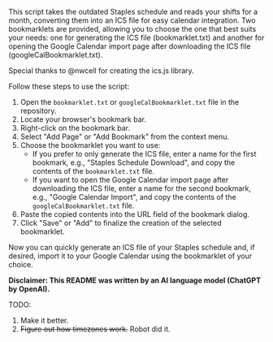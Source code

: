 This script takes the outdated Staples schedule and reads your shifts for a month, converting them into an ICS file for easy calendar integration. Two bookmarklets are provided, allowing you to choose the one that best suits your needs: one for generating the ICS file (bookmarklet.txt) and another for opening the Google Calendar import page after downloading the ICS file (googleCalBookmarklet.txt).

Special thanks to @nwcell for creating the ics.js library.

Follow these steps to use the script:

1. Open the `bookmarklet.txt` or `googleCalBookmarklet.txt` file in the repository.
2. Locate your browser's bookmark bar.
3. Right-click on the bookmark bar.
4. Select "Add Page" or "Add Bookmark" from the context menu.
5. Choose the bookmarklet you want to use:
   - If you prefer to only generate the ICS file, enter a name for the first bookmark, e.g., "Staples Schedule Download", and copy the contents of the `bookmarklet.txt` file.
   - If you want to open the Google Calendar import page after downloading the ICS file, enter a name for the second bookmark, e.g., "Google Calendar Import", and copy the contents of the `googleCalBookmarklet.txt` file.
6. Paste the copied contents into the URL field of the bookmark dialog.
7. Click "Save" or "Add" to finalize the creation of the selected bookmarklet.

Now you can quickly generate an ICS file of your Staples schedule and, if desired, import it to your Google Calendar using the bookmarklet of your choice.

**Disclaimer: This README was written by an AI language model (ChatGPT by OpenAI).**



TODO:
1. Make it better.
2. ~~Figure out how timezones work.~~ Robot did it.
